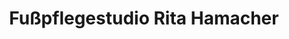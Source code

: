 ---
title: "Fußpflegestudio Rita Hamacher"
url: /juelich/fusspflegestudio-rita-hamacher/
shop: Kosmetik
---